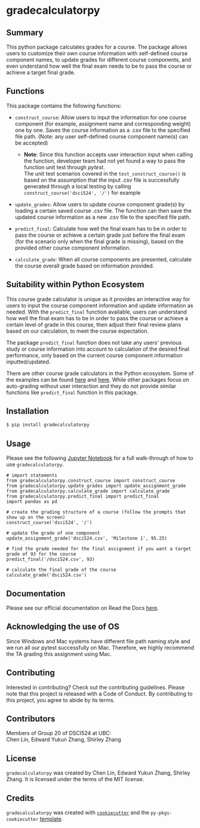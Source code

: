 # gradecalculatorpy

## Summary

This python package calculates grades for a course. The package allows users to customize their own course information with self-defined course component names, to update grades for different course components, and even understand how well the final exam needs to be to pass the course or achieve a target final grade.

## Functions

This package contains the following functions:

- `construct_course`: Allow users to input the information for one course component (for example, assignment name and corresponding weight) one by one. Saves the course information as a .csv file to the specified file path. (Note: any user self-defined course component name(s) can be accepted)
    - **Note**: Since this function accepts user interaction input when calling the function, developer team had not yet found a way to pass the function unit test through *pytest*.<br>
    The unit test scenarios covered in the `test_construct_course()` is based on the assumption that the input .csv file is successfully generated through a local testing by calling `construct_course('dsci524', '/')` for example

- `update_grades`: Allow users to update course component grade(s) by loading a certain saved course .csv file. The function can then save the updated course information as a new .csv file to the specified file path.
  
- `predict_final`: Calculate how well the final exam has to be in order to pass the course or achieve a certain grade just before the final exam (for the scenario only when the final grade is missing), based on the provided other course component information.

- `calculate_grade`: When all course components are presented, calculate the course overall grade based on information provided. 

## Suitability within Python Ecosystem

This course grade calculator is unique as it provides an interactive way for users to input the course component information and update information as needed. With the `predict_final` function available, users can understand how well the final exam has to be in order to pass the course or achieve a certain level of grade in this course, then adjust their final review plans based on our calculation, to meet the course expectation.

The package `predict_final` function does not take any users' previous study or course information into account to calculation of the desired final performance, only based on the current course component information inputted/updated. 

There are other course grade calculators in the Python ecosystem. Some of the examples can be found [here](https://pypi.org/project/grade/) and [here](https://pypi.org/project/grade-tracker/). While other packages focus on auto-grading without user interaction and they do not provide similar functions like `predict_final` function in this package.

## Installation

```bash
$ pip install gradecalculatorpy
```

## Usage

Please see the following [Jupyter Notebook](https://github.com/UBC-MDS/gradecalculatorpy/blob/main/docs/example.ipynb) for a full walk-through of how to use `gradecalculatorpy`.

```
# import statements 
from gradecalculatorpy.construct_course import construct_course
from gradecalculatorpy.update_grades import update_assignment_grade
from gradecalculatorpy.calculate_grade import calculate_grade
from gradecalculatorpy.predict_final import predict_final
import pandas as pd

# create the grading structure of a course (follow the prompts that show up on the screen)
construct_course('dsci524', '/')

# update the grade of one component 
update_assignment_grade('dsci524.csv', 'Milestone 1', 95.25)

# find the grade needed for the final assignment if you want a target grade of 93 for the course 
predict_final('/dsci524.csv', 93)

# calculate the final grade of the course 
calculate_grade('dsci524.csv')
```

## Documentation 

Please see our official documentation on Read the Docs [here]().

## Acknowledging the use of OS

Since Windows and Mac systems have different file path naming style and we run all our pytest successfully on Mac. Therefore, we highly recommend the TA grading this assignment using Mac.

## Contributing

Interested in contributing? Check out the contributing guidelines. Please note that this project is released with a Code of Conduct. By contributing to this project, you agree to abide by its terms.

## Contributors

Members of Group 20 of DSCI524 at UBC: <br> Chen Lin, Edward Yukun Zhang, Shirley Zhang

## License

`gradecalculatorpy` was created by Chen Lin, Edward Yukun Zhang, Shirley Zhang. It is licensed under the terms of the MIT license.

## Credits

`gradecalculatorpy` was created with [`cookiecutter`](https://cookiecutter.readthedocs.io/en/latest/) and the `py-pkgs-cookiecutter` [template](https://github.com/py-pkgs/py-pkgs-cookiecutter).

